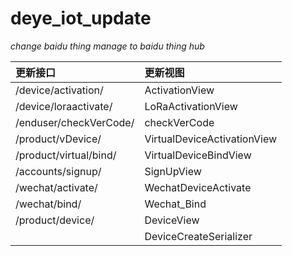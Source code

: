 # deye_iot_update
*change baidu thing manage to baidu thing hub*

|更新接口|更新视图|
|:------|:------|
|/device/activation/|ActivationView|
|/device/loraactivate/|LoRaActivationView|
|/enduser/checkVerCode/|checkVerCode|
|/product/vDevice/|VirtualDeviceActivationView|
|/product/virtual/bind/|VirtualDeviceBindView|
|/accounts/signup/|SignUpView|
|/wechat/activate/|WechatDeviceActivate|
|/wechat/bind/|Wechat_Bind|
|/product/device/|DeviceView|
||DeviceCreateSerializer|
